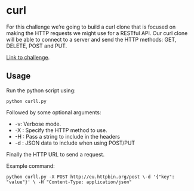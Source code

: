 # curl

For this challenge we’re going to build a curl clone that is focused on making the HTTP requests we might use for a RESTful API. Our curl clone will be able to connect to a server and send the HTTP methods: GET, DELETE, POST and PUT.
  
[Link to challenge](https://codingchallenges.fyi/challenges/challenge-curl).


## Usage
Run the python script using:

```python curll.py```

Followed by some optional arguments:
- -v: Verbose mode.
- -X <method>: Specify the HTTP method to use.
- -H <header-option>: Pass a string to include in the headers
- -d <data>: JSON data to include when using POST/PUT

Finally the HTTP URL to send a request.

Example command:

```python curll.py -X POST http://eu.httpbin.org/post \-d '{"key": "value"}' \ -H "Content-Type: application/json"```